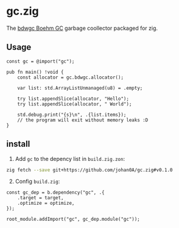 # gc.zig

The [bdwgc Boehm GC](https://github.com/ivmai/bdwgc) garbage coollector packaged for zig.

## Usage

```zig
const gc = @import("gc");

pub fn main() !void {
    const allocator = gc.bdwgc.allocator();

    var list: std.ArrayListUnmanaged(u8) = .empty;

    try list.appendSlice(allocator, "Hello");
    try list.appendSlice(allocator, " World");

    std.debug.print("{s}\n", .{list.items});
    // the program will exit without memory leaks :D
}
```

## install

1. Add `gc` to the depency list in `build.zig.zon`: 

```sh
zig fetch --save git+https://github.com/johan0A/gc.zig#v0.1.0
```

2. Config `build.zig`:

```zig
const gc_dep = b.dependency("gc", .{
    .target = target,
    .optimize = optimize,
});

root_module.addImport("gc", gc_dep.module("gc"));
```
